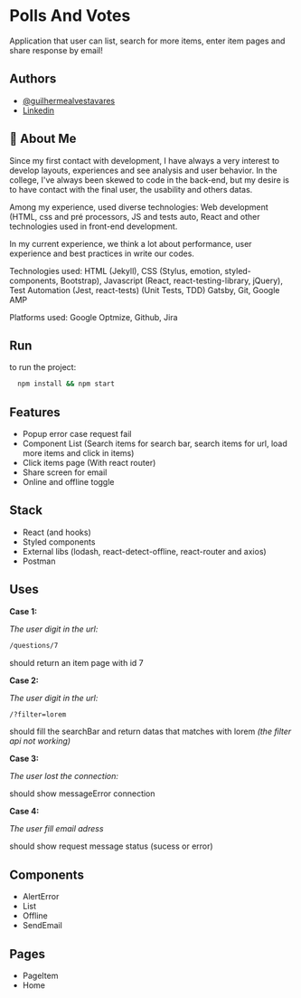 # Polls And Votes

Application that user can list, search for more items, enter item pages and share response by email!

## Authors

- [@guilhermealvestavares](https://www.github.com/guilhermealvestavares)
- [Linkedin](https://www.linkedin.com/in/guilhermealvestavares/)

  
## 🚀 About Me
Since my first contact with development, I have always a very interest to develop layouts, experiences and see analysis and user behavior. In the college, I've always been skewed to code in the back-end, but my desire is to have contact with the final user, the usability and others datas.

Among my experience, used diverse technologies: Web development (HTML, css and pré processors, JS and tests auto, React and other technologies used in front-end development.

In my current experience, we think a lot about performance, user experience and best practices in write our codes.

Technologies used: HTML (Jekyll), CSS (Stylus, emotion, styled-components, Bootstrap), Javascript (React, react-testing-library, jQuery), Test Automation (Jest, react-tests) (Unit Tests, TDD) Gatsby, Git, Google AMP

Platforms used: Google Optmize, Github, Jira

  
## Run

to run the project:

```bash
  npm install && npm start
```

  
## Features

- Popup error case request fail
- Component List (Search items for search bar, search items for url, load more items and click in items)
- Click items page (With react router)
- Share screen for email
- Online and offline toggle



  
## Stack

- React (and hooks)
- Styled components
- External libs (lodash, react-detect-offline, react-router and axios)
- Postman



  
## Uses

**Case 1:**

*The user digit in the url:*

```bash
/questions/7
```

should return an item page with id 7


**Case 2:**

*The user digit in the url:*

```bash
/?filter=lorem
```

should fill the searchBar and return datas that matches with lorem *(the filter api not working)*

**Case 3:**

*The user lost the connection:*


should show messageError connection

**Case 4:**

*The user fill email adress*


should show request message status (sucess or error)



## Components

- AlertError
- List
- Offline
- SendEmail


## Pages

- PageItem
- Home